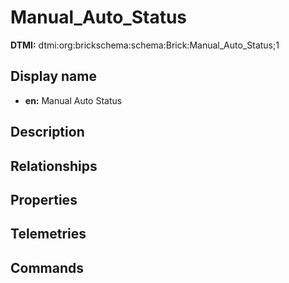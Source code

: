 # Manual_Auto_Status
**DTMI:** dtmi:org:brickschema:schema:Brick:Manual_Auto_Status;1
## Display name
- **en:** Manual Auto Status
## Description
## Relationships
## Properties
## Telemetries
## Commands
